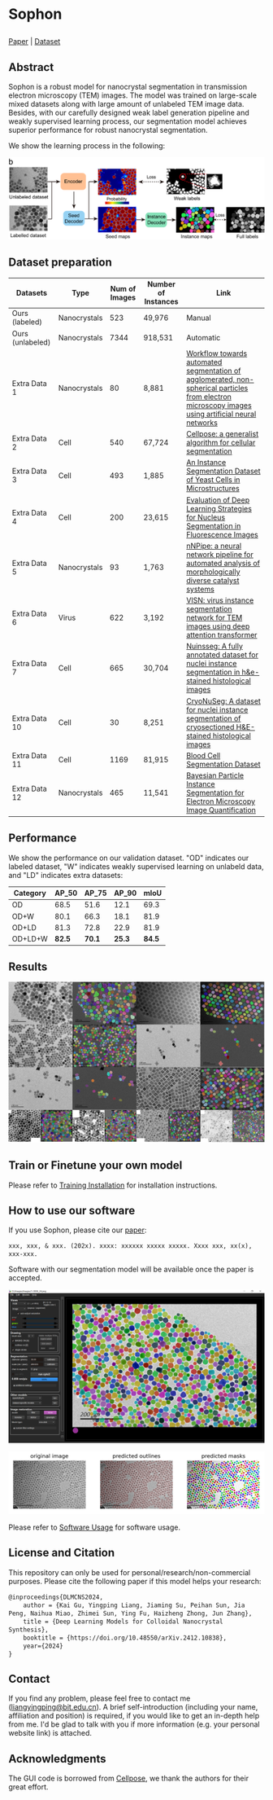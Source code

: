 # <p>  <b>Sophon </b> </p>

[Paper]() | [Dataset]()


## Abstract

Sophon is a robust model for nanocrystal segmentation in transmission electron microscopy (TEM) images. The model was trained on large-scale mixed datasets along with large amount of unlabeled TEM image data. Besides, with our carefully designed weak label generation pipeline and weakly supervised learning process, our segmentation model achieves superior performance for robust nanocrystal segmentation.

We show the learning process in the following:

![Weakly-learning](assets/weakly-learning.png)

## Dataset preparation

| Datasets         | Type         | Num of Images | Number of Instances | Link      |
| ---------------- | ------------ | ------------- | ------------------- | --------- |
| Ours (labeled)   | Nanocrystals | 523           | 49,976              | Manual    |
| Ours (unlabeled) | Nanocrystals | 7344          | 918,531             | Automatic |
| Extra Data 1     | Nanocrystals | 80            | 8,881  | [Workflow towards automated segmentation of agglomerated, non-spherical particles from electron microscopy images using artificial neural networks](https://www.nature.com/articles/s41598-021-84287-6) |
| Extra Data 2     | Cell         | 540           | 67,724 | [Cellpose: a generalist algorithm for cellular segmentation](https://www.nature.com/articles/s41592-020-01018-x) |
| Extra Data 3     | Cell         | 493           | 1,885  | [An Instance Segmentation Dataset of Yeast Cells in Microstructures](https://christophreich1996.github.io/yeast_in_microstructures_dataset/) |
| Extra Data 4     | Cell         | 200           | 23,615 | [Evaluation of Deep Learning Strategies for Nucleus Segmentation in Fluorescence Images](https://pubmed.ncbi.nlm.nih.gov/31313519/) |
| Extra Data 5     | Nanocrystals | 93            | 1,763  | [nNPipe: a neural network pipeline for automated analysis of morphologically diverse catalyst systems](https://www.nature.com/articles/s41524-022-00949-7) |
| Extra Data 6     | Virus        | 622           | 3,192  | [VISN: virus instance segmentation network for TEM images using deep attention transformer](https://pubmed.ncbi.nlm.nih.gov/37903415/) |
| Extra Data 7     | Cell         | 665           | 30,704 | [Nuinsseg: A fully annotated dataset for nuclei instance segmentation in h&e-stained histological images](https://www.nature.com/articles/s41597-024-03117-2) |
| Extra Data 10    | Cell         | 30            | 8,251  | [CryoNuSeg: A dataset for nuclei instance segmentation of cryosectioned H&E-stained histological images](https://www.sciencedirect.com/science/article/pii/S0010482521001438) |
| Extra Data 11    | Cell         | 1169          | 81,915 | [Blood Cell Segmentation Dataset](https://www.kaggle.com/datasets/jeetblahiri/bccd-dataset-with-mask) |
| Extra Data 12    | Nanocrystals | 465           | 11,541 | [Bayesian Particle Instance Segmentation for Electron Microscopy Image Quantification](https://pubs.acs.org/doi/full/10.1021/acs.jcim.0c01455) |


## Performance

We show the performance on our validation dataset. "OD" indicates our labeled dataset, "W" indicates weakly supervised learning on unlabeld data, and "LD" indicates extra datasets:

| Category | AP_50 | AP_75 | AP_90 | mIoU |
|----------|-------|-------|-------|------|
| OD       | 68.5  | 51.6  | 12.1  | 69.3 |
| OD+W     | 80.1  | 66.3  | 18.1  | 81.9 |
| OD+LD    | 81.3  | 72.8  | 22.9  | 81.9 |
| OD+LD+W  | **82.5**  | **70.1**  | **25.3**  | **84.5** |


## Results

![Segmentation](assets/visualization.png)

## Train or Finetune your own model

Please refer to [Training Installation](train/README.md) for installation instructions.

## How to use our software

If you use Sophon, please cite our [paper]():
```
xxx, xxx, & xxx. (202x). xxxx: xxxxxx xxxxx xxxxx. Xxxx xxx, xx(x), xxx-xxx.
```

Software with our segmentation model will be available once the paper is accepted.

![Software](assets/software.png)

![Segmentation](assets/1-0001_visualization.png)

Please refer to [Software Usage](docs/software.md) for software usage.

## License and Citation
This repository can only be used for personal/research/non-commercial purposes. Please cite the following paper if this model helps your research:

```
@inproceedings{DLMCNS2024,
    author = {Kai Gu, Yingping Liang, Jiaming Su, Peihan Sun, Jia Peng, Naihua Miao, Zhimei Sun, Ying Fu, Haizheng Zhong, Jun Zhang},
    title = {Deep Learning Models for Colloidal Nanocrystal Synthesis},
    booktitle = {https://doi.org/10.48550/arXiv.2412.10838},
    year={2024}
}
```

## Contact
If you find any problem, please feel free to contact me (liangyingping@bit.edu.cn). A brief self-introduction (including your name, affiliation and position) is required, if you would like to get an in-depth help from me. I'd be glad to talk with you if more information (e.g. your personal website link) is attached.

## Acknowledgments
The GUI code is borrowed from [Cellpose](https://github.com/MouseLand/cellpose), we thank the authors for their great effort.
